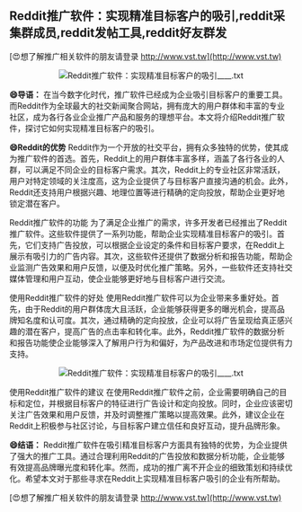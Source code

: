 ## **Reddit推广软件：实现精准目标客户的吸引,reddit采集群成员,reddit发帖工具,reddit好友群发**

[😍想了解推广相关软件的朋友请登录 http://www.vst.tw](http://www.vst.tw)

 <center><img src="https://vst.tw/MP4/tuiguang/png/6.png" alt="Reddit推广软件：实现精准目标客户的吸引____.txt"></center>

**😄导语：**
在当今数字化时代，推广软件已经成为企业吸引目标客户的重要工具。而Reddit作为全球最大的社交新闻聚合网站，拥有庞大的用户群体和丰富的专业社区，成为各行各业企业推广产品和服务的理想平台。本文将介绍Reddit推广软件，探讨它如何实现精准目标客户的吸引。

**😄Reddit的优势**
Reddit作为一个开放的社交平台，拥有众多独特的优势，使其成为推广软件的首选。首先，Reddit上的用户群体丰富多样，涵盖了各行各业的人群，可以满足不同企业的目标客户需求。其次，Reddit上的专业社区非常活跃，用户对特定领域的关注度高，这为企业提供了与目标客户直接沟通的机会。此外，Reddit还支持用户根据兴趣、地理位置等进行精确的定向投放，帮助企业更好地锁定潜在客户。

Reddit推广软件的功能
为了满足企业推广的需求，许多开发者已经推出了Reddit推广软件。这些软件提供了一系列功能，帮助企业实现精准目标客户的吸引。首先，它们支持广告投放，可以根据企业设定的条件和目标客户要求，在Reddit上展示有吸引力的广告内容。其次，这些软件还提供了数据分析和报告功能，帮助企业监测广告效果和用户反馈，以便及时优化推广策略。另外，一些软件还支持社交媒体管理和用户互动，使企业能够更好地与目标客户进行交流。

使用Reddit推广软件的好处
使用Reddit推广软件可以为企业带来多重好处。首先，由于Reddit的用户群体庞大且活跃，企业能够获得更多的曝光机会，提高品牌知名度和认可度。其次，通过精确的定向投放，企业可以将广告呈现给真正感兴趣的潜在客户，提高广告的点击率和转化率。此外，Reddit推广软件的数据分析和报告功能使企业能够深入了解用户行为和偏好，为产品改进和市场定位提供有力支持。

 <center><img src="https://vst.tw/MP4/tuiguang/png/2.png" alt="Reddit推广软件：实现精准目标客户的吸引____.txt"></center>

使用Reddit推广软件的建议
在使用Reddit推广软件之前，企业需要明确自己的目标和定位，并根据目标客户的特征进行广告设计和定向投放。同时，企业应该密切关注广告效果和用户反馈，并及时调整推广策略以提高效果。此外，建议企业在Reddit上积极参与社区讨论，与目标客户建立信任和良好互动，提升品牌形象。

**😄结语：**
Reddit推广软件在吸引精准目标客户方面具有独特的优势，为企业提供了强大的推广工具。通过合理利用Reddit的广告投放和数据分析功能，企业能够有效提高品牌曝光度和转化率。然而，成功的推广离不开企业的细致策划和持续优化。希望本文对于那些寻求在Reddit上实现精准目标客户吸引的企业有所帮助。

[😍想了解推广相关软件的朋友请登录 http://www.vst.tw](http://www.vst.tw)




